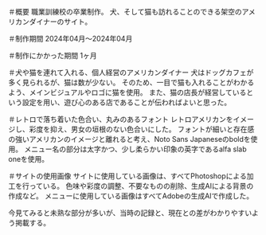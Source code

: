 ＃概要
職業訓練校の卒業制作。
犬、そして猫も訪れることのできる架空のアメリカンダイナーのサイト。

＃制作期間
2024年04月〜2024年04月

＃制作にかかった期間
1ヶ月

＃犬や猫を連れて入れる、個人経営のアメリカンダイナー
犬はドッグカフェが多く見られるが、猫は数が少ない。
そのため、一目で猫も入れることがわかるよう、メインビジュアルやロゴに猫を使用。
また、猫の店長が経営しているという設定を用い、遊び心のある店であることが伝わればよいと思った。

＃レトロで落ち着いた色合い、丸みのあるフォント
レトロアメリカンをイメージし、彩度を抑え、男女の垣根のない色合いにした。
フォントが細いと存在感の強いアメリカンのイメージと離れると考え、Noto Sans Japaneseのboldを使用。
メニュー名の部分は太字かつ、少し柔らかい印象の英字であるalfa slab oneを使用。

＃サイトの使用画像
サイトに使用している画像は、すべてPhotoshopによる加工を行っている。
色味や彩度の調整、不要なものの削除、生成AIによる背景の作成など。
メニューに使用している画像はすべてAdobeの生成AIで作成した。

今見てみると未熟な部分が多いが、当時の記録と、現在との差がわかりやすいよう掲載する。
